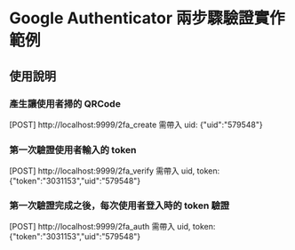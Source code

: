 # Google Authenticator 兩步驟驗證實作範例

## 使用說明

### 產生讓使用者掃的 QRCode
[POST] http://localhost:9999/2fa_create
需帶入 uid: {"uid":"579548"}

### 第一次驗證使用者輸入的 token 
[POST] http://localhost:9999/2fa_verify
需帶入 uid, token: {"token":"3031153","uid":"579548"}

### 第一次驗證完成之後，每次使用者登入時的 token 驗證
[POST] http://localhost:9999/2fa_auth
需帶入 uid, token: {"token":"3031153","uid":"579548"}